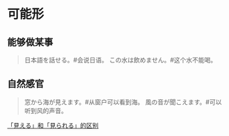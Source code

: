 # 可能形

## 能够做某事

> 日本語を話せる。#会说日语。
> この水は飲めません。#这个水不能喝。

## 自然感官

> 窓から海が見えます。#从窗户可以看到海。
> 風の音が聞こえます。#可以听到风的声音。

[「見える」和「見られる」的区别](../vocab/diff#見える見られる)
